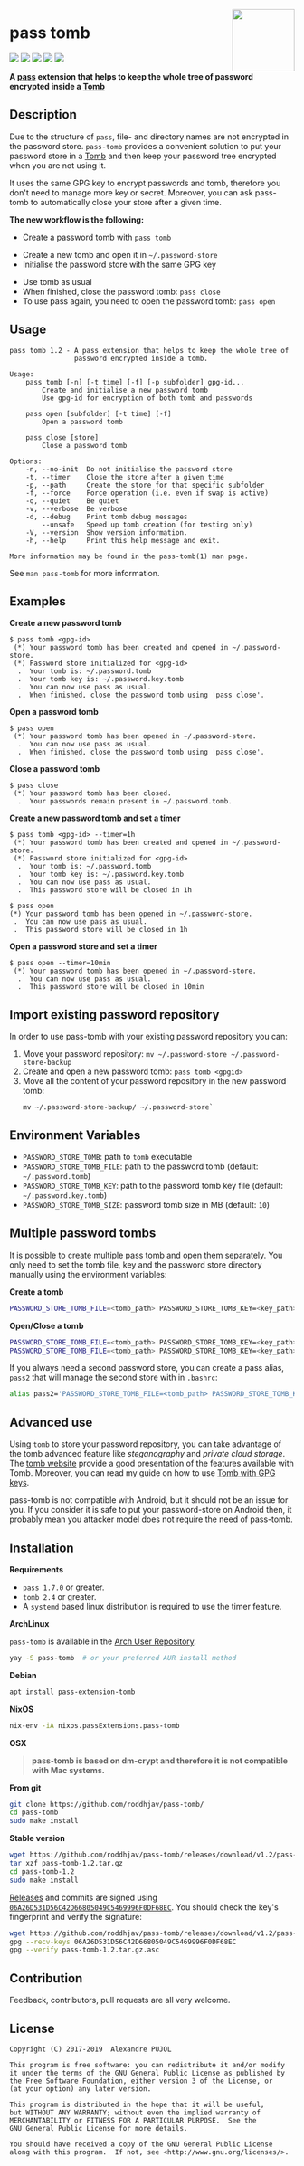 [<img src="https://gitlab.com/uploads/-/system/project/avatar/3157196/logo.png" align="right" height="110"/>][github-link]

# pass tomb

[![][travis]][travis-link] [![][gitlab]][gitlab-link] [![][coverage]][coverage-link] [![][quality]][quality-link] [![
][release]][release-link]

**A [pass] extension that helps to keep the whole tree of password encrypted inside a [Tomb]**


## Description

Due to the structure of `pass`, file- and directory names are not encrypted in
the password store. `pass-tomb` provides a convenient solution to put your
password store in a [Tomb][github-tomb] and then keep your password tree
encrypted when you are not using it.

It uses the same GPG key to encrypt passwords and tomb, therefore you don't need
to manage more key or secret. Moreover, you can ask pass-tomb to automatically
close your store after a given time.

**The new workflow is the following:**
* Create a password tomb with `pass tomb`
 - Create a new tomb and open it in `~/.password-store`
 - Initialise the password store with the same GPG key
* Use tomb as usual
* When finished, close the password tomb: `pass close`
* To use pass again, you need to open the password tomb: `pass open`

## Usage

```
pass tomb 1.2 - A pass extension that helps to keep the whole tree of
                password encrypted inside a tomb.

Usage:
    pass tomb [-n] [-t time] [-f] [-p subfolder] gpg-id...
        Create and initialise a new password tomb
        Use gpg-id for encryption of both tomb and passwords

    pass open [subfolder] [-t time] [-f]
        Open a password tomb

    pass close [store]
        Close a password tomb

Options:
    -n, --no-init  Do not initialise the password store
    -t, --timer    Close the store after a given time
    -p, --path     Create the store for that specific subfolder
    -f, --force    Force operation (i.e. even if swap is active)
    -q, --quiet    Be quiet
    -v, --verbose  Be verbose
    -d, --debug    Print tomb debug messages
        --unsafe   Speed up tomb creation (for testing only)
    -V, --version  Show version information.
    -h, --help     Print this help message and exit.

More information may be found in the pass-tomb(1) man page.
```

See `man pass-tomb` for more information.

## Examples

**Create a new password tomb**
```
$ pass tomb <gpg-id>
 (*) Your password tomb has been created and opened in ~/.password-store.
 (*) Password store initialized for <gpg-id>
  .  Your tomb is: ~/.password.tomb
  .  Your tomb key is: ~/.password.key.tomb
  .  You can now use pass as usual.
  .  When finished, close the password tomb using 'pass close'.
```

**Open a password tomb**
```
$ pass open
 (*) Your password tomb has been opened in ~/.password-store.
  .  You can now use pass as usual.
  .  When finished, close the password tomb using 'pass close'.
```

**Close a password tomb**
```
$ pass close
 (*) Your password tomb has been closed.
  .  Your passwords remain present in ~/.password.tomb.
```

**Create a new password tomb and set a timer**
```
$ pass tomb <gpg-id> --timer=1h
 (*) Your password tomb has been created and opened in ~/.password-store.
 (*) Password store initialized for <gpg-id>
  .  Your tomb is: ~/.password.tomb
  .  Your tomb key is: ~/.password.key.tomb
  .  You can now use pass as usual.
  .  This password store will be closed in 1h
```

```
$ pass open
(*) Your password tomb has been opened in ~/.password-store.
 .  You can now use pass as usual.
 .  This password store will be closed in 1h
```

**Open a password store and set a timer**
```
$ pass open --timer=10min
 (*) Your password tomb has been opened in ~/.password-store.
  .  You can now use pass as usual.
  .  This password store will be closed in 10min
```

## Import existing password repository

In order to use pass-tomb with your existing password repository you can:
1. Move your password repository: `mv ~/.password-store ~/.password-store-backup`
2. Create and open a new password tomb: `pass tomb <gpgid>`
3. Move all the content of your password repository in the new password tomb:
   ```
   mv ~/.password-store-backup/ ~/.password-store`
   ```

## Environment Variables

* `PASSWORD_STORE_TOMB`: path to `tomb` executable
* `PASSWORD_STORE_TOMB_FILE`: path to the password tomb (default: `~/.password.tomb`)
* `PASSWORD_STORE_TOMB_KEY`: path to the password tomb key file (default: `~/.password.key.tomb`)
* `PASSWORD_STORE_TOMB_SIZE`: password tomb size in MB (default: `10`)

## Multiple password tombs
It is possible to create multiple pass tomb and open them separately. You only
need to set the tomb file, key and the password store directory manually using
the environment variables:

**Create a tomb**
```sh
PASSWORD_STORE_TOMB_FILE=<tomb_path> PASSWORD_STORE_TOMB_KEY=<key_path> PASSWORD_STORE_DIR=<dir_path> pass tomb <gpgid>
```

**Open/Close a tomb**
```sh
PASSWORD_STORE_TOMB_FILE=<tomb_path> PASSWORD_STORE_TOMB_KEY=<key_path> PASSWORD_STORE_DIR=<dir_path> pass open
PASSWORD_STORE_TOMB_FILE=<tomb_path> PASSWORD_STORE_TOMB_KEY=<key_path> PASSWORD_STORE_DIR=<dir_path> pass close
```

If you always need a second password store, you can create a pass alias, `pass2` that will manage the second store with in `.bashrc`:
```sh
alias pass2='PASSWORD_STORE_TOMB_FILE=<tomb_path> PASSWORD_STORE_TOMB_KEY=<key_path> PASSWORD_STORE_DIR=<dir_path> pass'
```

## Advanced use
Using `tomb` to store your password repository, you can take advantage of the
tomb advanced feature like *steganography* and *private cloud storage*. The
[tomb website][Tomb] provide a good presentation of the features available with
Tomb. Moreover, you can read my guide on how to use [Tomb with GPG keys][pujol.io-tomb].

pass-tomb is not compatible with Android, but it should not be an issue for you.
If you consider it is safe to put your password-store on Android then, it
probably mean you attacker model does not require the need of pass-tomb.

## Installation

**Requirements**
* `pass 1.7.0` or greater.
* `tomb 2.4` or greater.
* A `systemd` based linux distribution is required to use the timer feature.

**ArchLinux**

`pass-tomb` is available in the [Arch User Repository][aur].
```sh
yay -S pass-tomb  # or your preferred AUR install method
```

**Debian**

```sh
apt install pass-extension-tomb
```

**NixOS**
```sh
nix-env -iA nixos.passExtensions.pass-tomb
```

**OSX**
> **pass-tomb is based on dm-crypt and therefore it is not compatible with Mac systems.**

**From git**
```sh
git clone https://github.com/roddhjav/pass-tomb/
cd pass-tomb
sudo make install
```

**Stable version**
```sh
wget https://github.com/roddhjav/pass-tomb/releases/download/v1.2/pass-tomb-1.2.tar.gz
tar xzf pass-tomb-1.2.tar.gz
cd pass-tomb-1.2
sudo make install
```

[Releases][releases] and commits are signed using [`06A26D531D56C42D66805049C5469996F0DF68EC`][keys].
You should check the key's fingerprint and verify the signature:
```sh
wget https://github.com/roddhjav/pass-tomb/releases/download/v1.2/pass-tomb-1.2.tar.gz.asc
gpg --recv-keys 06A26D531D56C42D66805049C5469996F0DF68EC
gpg --verify pass-tomb-1.2.tar.gz.asc
```


## Contribution
Feedback, contributors, pull requests are all very welcome.


## License

    Copyright (C) 2017-2019  Alexandre PUJOL

    This program is free software: you can redistribute it and/or modify
    it under the terms of the GNU General Public License as published by
    the Free Software Foundation, either version 3 of the License, or
    (at your option) any later version.

    This program is distributed in the hope that it will be useful,
    but WITHOUT ANY WARRANTY; without even the implied warranty of
    MERCHANTABILITY or FITNESS FOR A PARTICULAR PURPOSE.  See the
    GNU General Public License for more details.

    You should have received a copy of the GNU General Public License
    along with this program.  If not, see <http://www.gnu.org/licenses/>.

[github-link]: https://github.com/roddhjav/pass-tomb
[travis]: https://img.shields.io/travis/roddhjav/pass-tomb/master.svg?style=flat-square
[travis-link]: https://travis-ci.com/roddhjav/pass-tomb
[gitlab]: https://gitlab.com/roddhjav/pass-tomb/badges/master/pipeline.svg?style=flat-square
[gitlab-link]: https://gitlab.com/roddhjav/pass-tomb/pipelines
[coverage]: https://img.shields.io/coveralls/roddhjav/pass-tomb/master.svg?style=flat-square
[coverage-link]: https://coveralls.io/github/roddhjav/pass-tomb
[quality]: https://img.shields.io/codacy/grade/1c58ea63487a4b82874b05220d500c60/master.svg?style=flat-square
[quality-link]: https://www.codacy.com/app/roddhjav/pass-tomb
[release]: https://img.shields.io/github/release/roddhjav/pass-tomb.svg?maxAge=600&style=flat-square
[release-link]: https://github.com/roddhjav/pass-tomb/releases/latest

[pass]: https://www.passwordstore.org/
[Tomb]: https://www.dyne.org/software/tomb/
[github-tomb]: https://github.com/dyne/Tomb
[pujol.io-tomb]: https://pujol.io/blog/tomb-with-gpg-keys/
[keys]: https://pujol.io/keys
[aur]: https://aur.archlinux.org/packages/pass-tomb
[releases]: https://github.com/roddhjav/pass-tomb/releases
[keybase]: https://keybase.io/roddhjav
